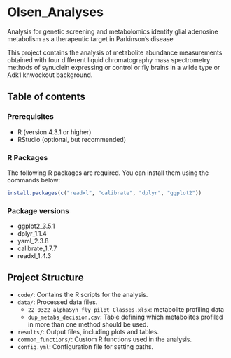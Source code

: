 # Olsen_Analyses
Analysis for genetic screening and metabolomics identify glial adenosine metabolism as a therapeutic target in Parkinson’s disease

This project contains the analysis of metabolite abundance measurements obtained with four different liquid chromatography mass spectrometry methods of synuclein expressing or control or fly brains in a wilde type or Adk1 knwockout background. 

## Table of contents
### Prerequisites
- R (version 4.3.1 or higher)
- RStudio (optional, but recommended)

### R Packages
The following R packages are required. You can install them using the commands below:

```r
install.packages(c("readxl", "calibrate", "dplyr", "ggplot2"))
```
### Package versions
- ggplot2_3.5.1
- dplyr_1.1.4
- yaml_2.3.8
- calibrate_1.7.7
- readxl_1.4.3   

## Project Structure
- `code/`: Contains the R scripts for the analysis.
- `data/`: Processed data files.
  - `22_0322_alphaSyn_fly_pilot_Classes.xlsx`: metabolite profiling data
  - `dup_metabs_decision.csv`: Table defining which metabolites profiled in more than one method should be used.
- `results/`: Output files, including plots and tables.
- `common_functions/`: Custom R functions used in the analysis.
- `config.yml`: Configuration file for setting paths.

